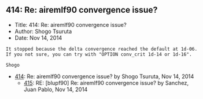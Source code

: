 ## 414: Re: airemlf90 convergence issue?

- Title: 414: Re: airemlf90 convergence issue?
- Author: Shogo Tsuruta
- Date: Nov 14, 2014

```
It stopped because the delta convergence reached the default at 1d-06. If you not sure, you can try with "OPTION conv_crit 1d-14 or 1d-16".

Shogo
```

- [414](0414.md): Re: airemlf90 convergence issue? by Shogo Tsuruta, Nov 14, 2014
    - [415](0415.md): RE: [blupf90] Re: airemlf90 convergence issue? by Sanchez, Juan Pablo, Nov 14, 2014
